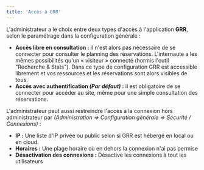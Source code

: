 ```yaml
---
title: 'Accès à GRR'
---
```


L'administrateur a le choix entre deux types d'accès à l'application **GRR**, selon le paramétrage dans la configuration générale :

* **Accès libre en consultation :** il n'est alors pas nécessaire de se connecter pour consulter le planning des réservations. L'internaute a les mêmes possibilités qu'un « visiteur » connecté (hormis l'outil "Recherche & Stats"). Dans ce type de configuration GRR est accessible librement et vos ressources et les réservations sont alors visibles de tous.
* **Accès avec authentification _(Par défaut)_ :** il est obligatoire de se connecter pour accéder au site, même pour une simple consultation des réservations.

L'administrateur peut aussi restreindre l'accès à la connexion hors administrateur par _(Administration => Configuration générale => Sécurité / Connexions)_ :
* **IP :** Une liste d'IP privée ou public selon si GRR est hébergé en local ou en cloud. 
* **Horaires :** Une plage horaire où en dehors la connexion n'ai pas permise
* **Désactivation des connexions :** Désactive les connexions à tout les utilisateurs